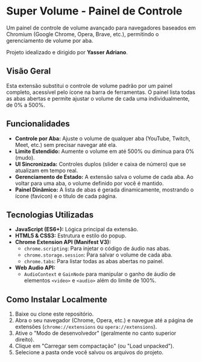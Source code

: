 # Super Volume - Painel de Controle

Um painel de controle de volume avançado para navegadores baseados em Chromium (Google Chrome, Opera, Brave, etc.), permitindo o gerenciamento de volume por aba.

Projeto idealizado e dirigido por **Yasser Adriano**.

## Visão Geral

Esta extensão substitui o controle de volume padrão por um painel completo, acessível pelo ícone na barra de ferramentas. O painel lista todas as abas abertas e permite ajustar o volume de cada uma individualmente, de 0% a 500%.

## Funcionalidades

* **Controle por Aba:** Ajuste o volume de qualquer aba (YouTube, Twitch, Meet, etc.) sem precisar navegar até ela.
* **Limite Estendido:** Aumente o volume em até 500% ou diminua para 0% (mudo).
* **UI Sincronizada:** Controles duplos (slider e caixa de número) que se atualizam em tempo real.
* **Gerenciamento de Estado:** A extensão salva o volume de cada aba. Ao voltar para uma aba, o volume definido por você é mantido.
* **Painel Dinâmico:** A lista de abas é gerada dinamicamente, mostrando o ícone (favicon) e o título de cada página.

## Tecnologias Utilizadas

* **JavaScript (ES6+):** Lógica principal da extensão.
* **HTML5 & CSS3:** Estrutura e estilo do popup.
* **Chrome Extension API (Manifest V3):**
    * `chrome.scripting`: Para injetar o código de áudio nas abas.
    * `chrome.storage.session`: Para salvar o volume de cada aba.
    * `chrome.tabs`: Para listar todas as abas abertas no painel.
* **Web Audio API:**
    * `AudioContext` e `GainNode` para manipular o ganho de áudio de elementos `<video>` e `<audio>` além do limite de 100%.

## Como Instalar Localmente

1.  Baixe ou clone este repositório.
2.  Abra o seu navegador (Chrome, Opera, etc.) e navegue até a página de extensões (`chrome://extensions` ou `opera://extensions`).
3.  Ative o "Modo de desenvolvedor" (geralmente no canto superior direito).
4.  Clique em "Carregar sem compactação" (ou "Load unpacked").
5.  Selecione a pasta onde você salvou os arquivos do projeto.